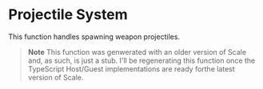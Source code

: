 # Projectile System

This function handles spawning weapon projectiles.

> **Note**
> This function was genwerated with an older version of Scale and, as such, is just a stub. I'll be regenerating this function once the TypeScript Host/Guest implementations are ready forthe latest version of Scale.
